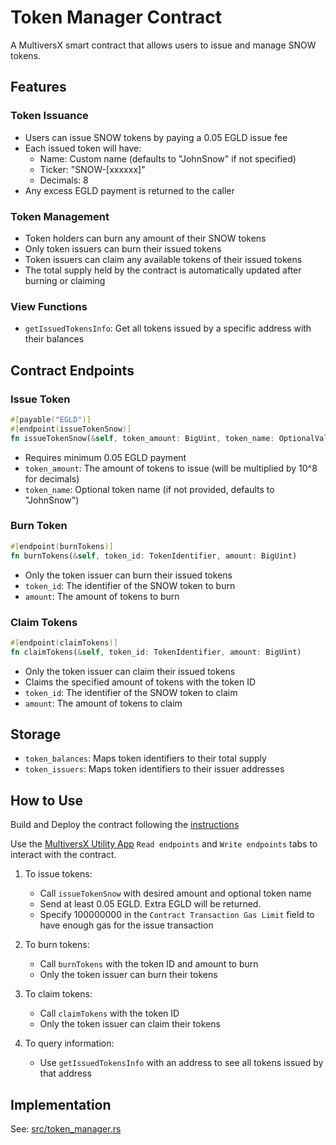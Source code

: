 # Token Manager Contract

A MultiversX smart contract that allows users to issue and manage SNOW tokens.

## Features

### Token Issuance

- Users can issue SNOW tokens by paying a 0.05 EGLD issue fee
- Each issued token will have:
  - Name: Custom name (defaults to "JohnSnow" if not specified)
  - Ticker: "SNOW-[xxxxxx]"
  - Decimals: 8
- Any excess EGLD payment is returned to the caller

### Token Management

- Token holders can burn any amount of their SNOW tokens
- Only token issuers can burn their issued tokens
- Token issuers can claim any available tokens of their issued tokens
- The total supply held by the contract is automatically updated after burning or claiming

### View Functions

- `getIssuedTokensInfo`: Get all tokens issued by a specific address with their balances

## Contract Endpoints

### Issue Token

```rust
#[payable("EGLD")]
#[endpoint(issueTokenSnow)]
fn issueTokenSnow(&self, token_amount: BigUint, token_name: OptionalValue<ManagedBuffer>)
```

- Requires minimum 0.05 EGLD payment
- `token_amount`: The amount of tokens to issue (will be multiplied by 10^8 for decimals)
- `token_name`: Optional token name (if not provided, defaults to "JohnSnow")

### Burn Token

```rust
#[endpoint(burnTokens)]
fn burnTokens(&self, token_id: TokenIdentifier, amount: BigUint)
```

- Only the token issuer can burn their issued tokens
- `token_id`: The identifier of the SNOW token to burn
- `amount`: The amount of tokens to burn

### Claim Tokens

```rust
#[endpoint(claimTokens)]
fn claimTokens(&self, token_id: TokenIdentifier, amount: BigUint)
```

- Only the token issuer can claim their issued tokens
- Claims the specified amount of tokens with the token ID
- `token_id`: The identifier of the SNOW token to claim
- `amount`: The amount of tokens to claim

## Storage

- `token_balances`: Maps token identifiers to their total supply
- `token_issuers`: Maps token identifiers to their issuer addresses

## How to Use

Build and Deploy the contract following the [instructions](../README.md#building-the-contracts)

Use the [MultiversX Utility App](https://utils.multiversx.com/) `Read endpoints` and `Write endpoints` tabs to interact with the contract.

1. To issue tokens:
   - Call `issueTokenSnow` with desired amount and optional token name
   - Send at least 0.05 EGLD. Extra EGLD will be returned.
   - Specify 100000000 in the `Contract Transaction Gas Limit` field to have enough gas for the issue transaction

2. To burn tokens:
   - Call `burnTokens` with the token ID and amount to burn
   - Only the token issuer can burn their tokens

3. To claim tokens:
   - Call `claimTokens` with the token ID
   - Only the token issuer can claim their tokens

4. To query information:
   - Use `getIssuedTokensInfo` with an address to see all tokens issued by that address

## Implementation

See: [src/token_manager.rs](src/token_manager.rs)
